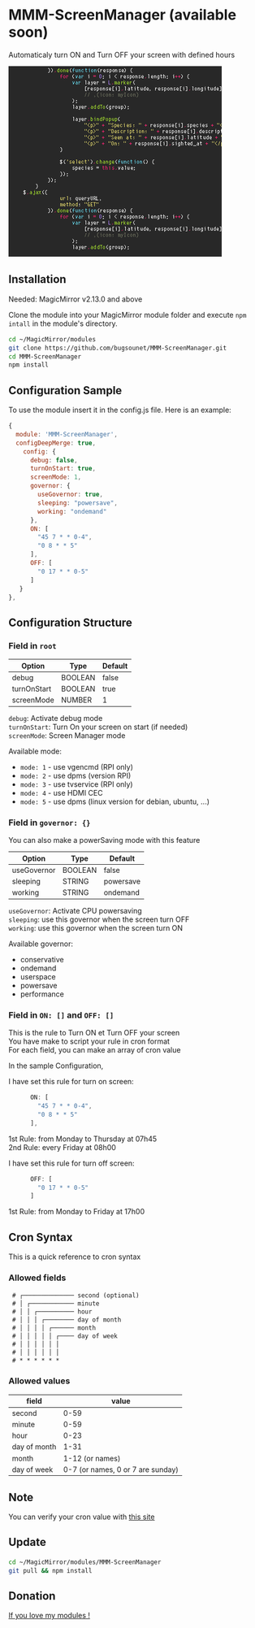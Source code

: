 # MMM-ScreenManager (available soon)

Automaticaly turn ON and Turn OFF your screen with defined hours

![](https://raw.githubusercontent.com/bugsounet/coding/main/undercoding.gif)

## Installation
Needed: MagicMirror v2.13.0 and above

Clone the module into your MagicMirror module folder and execute `npm intall` in the module's directory.
```sh
cd ~/MagicMirror/modules
git clone https://github.com/bugsounet/MMM-ScreenManager.git
cd MMM-ScreenManager
npm install
```

## Configuration Sample
To use the module insert it in the config.js file. Here is an example:

```js
{
  module: 'MMM-ScreenManager',
  configDeepMerge: true,
    config: {
      debug: false,
      turnOnStart: true,
      screenMode: 1,
      governor: {
        useGovernor: true,
        sleeping: "powersave",
        working: "ondemand"
      },
      ON: [
        "45 7 * * 0-4",
        "0 8 * * 5"
      ],
      OFF: [
        "0 17 * * 0-5"
      ]
   }
},
```

## Configuration Structure

### Field in `root`
| Option  | Type | Default |
| ------- | --- | --- |
| debug| BOOLEAN| false
| turnOnStart| BOOLEAN| true
| screenMode| NUMBER| 1

`debug`: Activate debug mode<br>
`turnOnStart`: Turn On your screen on start (if needed)<br>
`screenMode`: Screen Manager mode<br>

 Available mode:
   - `mode: 1` - use vgencmd (RPI only)
   - `mode: 2` - use dpms (version RPI)
   - `mode: 3` - use tvservice (RPI only)
   - `mode: 4` - use HDMI CEC
   - `mode: 5` - use dpms (linux version for debian, ubuntu, ...)

### Field in `governor: {}`

You can also make a powerSaving mode with this feature

| Option  | Type | Default |
| ------- | --- | --- |
|useGovernor| BOOLEAN| false
|sleeping| STRING| powersave
|working| STRING| ondemand

`useGovernor`: Activate CPU powersaving<br>
`sleeping`: use this governor when the screen turn OFF<br>
`working`: use this governor when the screen turn ON<br>

Available governor:
 * conservative
 * ondemand
 * userspace
 * powersave
 * performance

### Field in `ON: []` and `OFF: []`

This is the rule to Turn ON et Turn OFF your screen<br>
You have make to script your rule in cron format<br>
For each field, you can make an array of cron value<br>

In the sample Configuration,

I have set this rule for turn on screen:
```js
      ON: [
        "45 7 * * 0-4",
        "0 8 * * 5"
      ],
```
1st Rule: from Monday to Thursday at 07h45<br>
2nd Rule: every Friday at 08h00<br>

I have set this rule for turn off screen:
```js
      OFF: [
        "0 17 * * 0-5"
      ]
```
1st Rule: from Monday to Friday at 17h00

## Cron Syntax

This is a quick reference to cron syntax

### Allowed fields

```
 # ┌────────────── second (optional)
 # │ ┌──────────── minute
 # │ │ ┌────────── hour
 # │ │ │ ┌──────── day of month
 # │ │ │ │ ┌────── month
 # │ │ │ │ │ ┌──── day of week
 # │ │ │ │ │ │
 # │ │ │ │ │ │
 # * * * * * *
```

### Allowed values

|     field    |        value        |
|--------------|---------------------|
|    second    |         0-59        |
|    minute    |         0-59        |
|     hour     |         0-23        |
| day of month |         1-31        |
|     month    |     1-12 (or names) |
|  day of week |     0-7 (or names, 0 or 7 are sunday)  |

## Note
You can verify your cron value with [this site](https://crontab.guru/) 

## Update

  ```sh
  cd ~/MagicMirror/modules/MMM-ScreenManager
  git pull && npm install
  ```

## Donation

[If you love my modules !](https://www.paypal.com/cgi-bin/webscr?cmd=_s-xclick&hosted_button_id=TTHRH94Y4KL36&source=url) 
